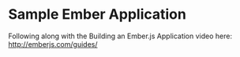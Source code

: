 Sample Ember Application
===========

Following along with the Building an Ember.js Application video here: http://emberjs.com/guides/
